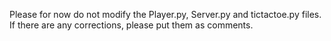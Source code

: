 Please for now do not modify the Player.py, Server.py and tictactoe.py files. 
If there are any corrections, please put them as comments. 
